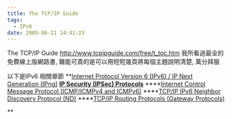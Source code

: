 ```yaml
---
title: The TCP/IP Guide
tags:
  - IPv6
date: 2005-06-21 14:41:23
---
```


The TCP/IP Guide
http://www.tcpipguide.com/free/t_toc.htm
我所看過最全的免費線上版網路書, 難能可貴的是可以用短短幾頁將每個主題說明清楚, 萬分拜服

以下是IPv6 相關章節
**[Internet Protocol Version 6 (IPv6) / IP Next Generation (IPng)](http://www.tcpipguide.com/free/t_InternetProtocolVersion6IPv6IPNextGenerationIPng.htm)
****[IP Security (IPSec) Protocols](http://www.tcpipguide.com/free/t_IPSecurityIPSecProtocols.htm)****[](http://www.tcpipguide.com/free/t_InternetProtocolMobilitySupportMobileIP.htm)
****[Internet Control Message Protocol (ICMP/ICMPv4 and ICMPv6)](http://www.tcpipguide.com/free/t_InternetControlMessageProtocolICMPICMPv4andICMPv6.htm)
****[TCP/IP IPv6 Neighbor Discovery Protocol (ND)](http://www.tcpipguide.com/free/t_TCPIPIPv6NeighborDiscoveryProtocolND.htm)
****[TCP/IP Routing Protocols (Gateway Protocols)](http://www.tcpipguide.com/free/t_TCPIPRoutingProtocolsGatewayProtocols.htm)

**